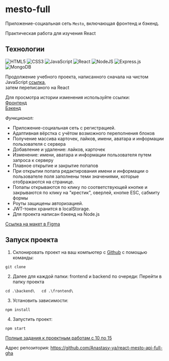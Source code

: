 # mesto-full
Приложение-социальная сеть `Mesto`, включающая фронтенд и бэкенд.  
  
<!--## Ссылки на проект

Frontend https://anastasy-ya.pet-project.nomoredomains.work/
Backend https://s.anastasy-ya.pet-project.nomoredomains.work/-->


Практическая работа для изучения React

## Технологии
![HTML5](https://img.shields.io/badge/html5-%23E34F26.svg?style=for-the-badge&logo=html5&logoColor=white)
![CSS3](https://img.shields.io/badge/css3-%231572B6.svg?style=for-the-badge&logo=css3&logoColor=white)
![JavaScript](https://img.shields.io/badge/javascript-%23323330.svg?style=for-the-badge&logo=javascript&logoColor=%23F7DF1E)
![React](https://img.shields.io/badge/react-%2320232a.svg?style=for-the-badge&logo=react&logoColor=%2361DAFB)
![NodeJS](https://img.shields.io/badge/node.js-6DA55F?style=for-the-badge&logo=node.js&logoColor=white)
![Express.js](https://img.shields.io/badge/express.js-%23404d59.svg?style=for-the-badge&logo=express&logoColor=%2361DAFB)
![MongoDB](https://img.shields.io/badge/MongoDB-%234ea94b.svg?style=for-the-badge&logo=mongodb&logoColor=white)

Продолжение учебного проекта, написанного сначала на чистом JavaScript [ссылка](https://github.com/Anastasy-ya/mesto), <br>
затем переписаного на React

Для просмотра истории изменения используйте ссылки:<br>
[Фронтенд](https://github.com/Anastasy-ya/react-mesto-auth)<br>
[Бэкенд](https://github.com/Anastasy-ya/express-mesto-gha)<br>

*Функционал:*
- Приложение-социальная сеть с регистрацией.
- Адаптивная вёрстка с учётом возможного переполнения блоков
- Получение массива карточек, лайков, имени, аватара и информации пользователя с сервера
- Добавление и удаление: лайков, карточек
- Изменение: имени, аватара и информации пользователя путем запроса к серверу
- Плавное открытие и закрытие попапов
- При открытии попапа редактирования имени и информации о пользователе поля заполнены теми значениями, которые отображаются на странице.
- Попапы открываются по клику по соответствующей кнопке и закрываются по клику на "крестик", оверлей, кнопке ESC, сабмиту формы
- Роуты защищены авторизацией. 
- JWT-токен хранится в localStorage.
- Для проекта написан бэкенд на Node.js<br>

[Ссылка на макет в Figma](https://www.figma.com/file/2cn9N9jSkmxD84oJik7xL7/JavaScript.-Sprint-4?node-id=0%3A1)

## Запуск проекта

1. Склонировать проект на ваш компьютер с [Github]() с помощью команды:
```
git clone 
```
2. Далее для каждой папки: frontend и backend по очереди: Перейти в папку проекта
```
cd .\backend\   cd .\frontend\
```
3. Установить зависимости:
```
npm install
```
4. Запустить проект:
```
npm start
```

[Полные задания к проектным работам с 10 по 15](https://www.notion.so/b3c1c05c512a41e0b57e9b40388eb928)


Адрес репозитория: https://github.com/Anastasy-ya/react-mesto-api-full-gha
